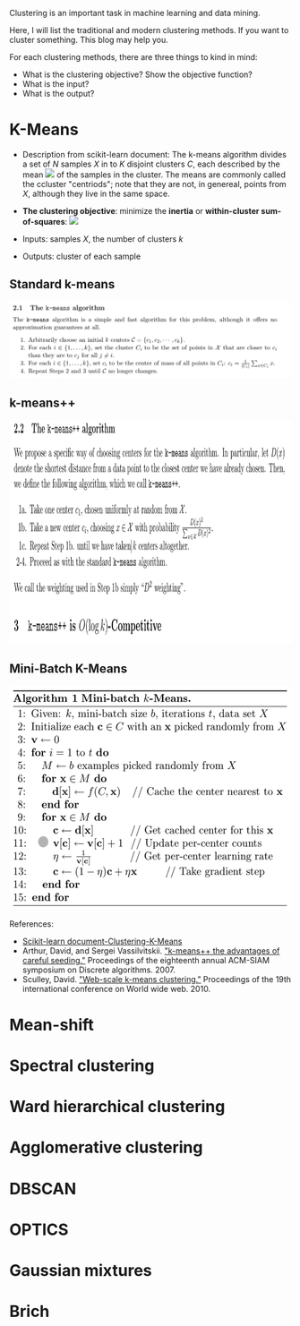 Clustering is an important task in machine learning and data mining.

Here, I will list the traditional and modern clustering methods. If you want to cluster something. This blog may help you.

For each clustering methods, there are three things to kind in mind:
- What is the clustering objective? Show the objective function?
- What is the input?
- What is the output?


# K-Means

- Description from scikit-learn document: The k-means algorithm divides a set of *N* samples *X* in to *K* disjoint clusters *C*, each described by the mean  <img src="https://render.githubusercontent.com/render/math?math=u_j"> of the samples in the cluster. The means are commonly called the ccluster "centriods"; note that they are not, in genereal, points from *X*, although they live in the same space.

- **The clustering objective**: 
minimize the **inertia** or **within-cluster sum-of-squares**: <img src="https://render.githubusercontent.com/render/math?math=\displaystyle\sum_{i=0}^n \displaystyle\min_{u_j \in C}(||x_i-u_j||^2)">

- Inputs: samples *X*, the number of clusters *k*
- Outputs: cluster of each sample

## Standard k-means
<img src="./figures/k-means.png">

## k-means++


<img src="./figures/k-means++.png"
      height="400">

## Mini-Batch K-Means

<img src="./figures/Mini_batch_kmeans.png"
      height="400">


References:
- [Scikit-learn document-Clustering-K-Means](https://scikit-learn.org/stable/modules/clustering.html#k-means)
- Arthur, David, and Sergei Vassilvitskii. ["k-means++ the advantages of careful seeding."](https://dl.acm.org/doi/pdf/10.5555/1283383.1283494) Proceedings of the eighteenth annual ACM-SIAM symposium on Discrete algorithms. 2007.
- Sculley, David. ["Web-scale k-means clustering."](https://dl.acm.org/doi/pdf/10.1145/1772690.1772862) Proceedings of the 19th international conference on World wide web. 2010.

# Mean-shift

# Spectral clustering

# Ward hierarchical clustering

# Agglomerative clustering

# DBSCAN

# OPTICS

# Gaussian mixtures

# Brich
